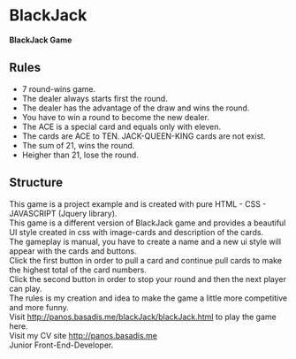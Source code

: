 # BlackJack
**BlackJack Game**

## Rules

-  7 round-wins game.
-  The dealer always starts first the round.
-  The dealer has the advantage of the draw and wins the round.
-  You have to win a round to become the new dealer.
-  The ACE is a special card and equals only with eleven.
-  The cards are ACE to TEN. JACK-QUEEN-KING cards are not exist.
-  The sum of 21, wins the round.
-  Heigher than 21, lose the round.

## Structure

This game is a project example  and  is created with pure HTML - CSS - JAVASCRIPT (Jquery library).<br/>
This game is a different version of BlackJack game and provides a beautiful UI style created in css with image-cards and description of the cards.<br/>
The gameplay is manual, you have to create a name and a new ui style will appear with the cards and buttons.<br/>
Click the first button in order to pull a card and continue pull cards to make the highest total of the card numbers.<br/>
Click the second button in order to stop your round and then the next player can play.<br/>
The rules is my creation and idea to make the game a little more competitive and more funny.<br/>
Visit http://panos.basadis.me/blackJack/blackJack.html to play the game here.<br/>
Visit my CV site http://panos.basadis.me<br/> 
Junior Front-End-Developer.<br/>
